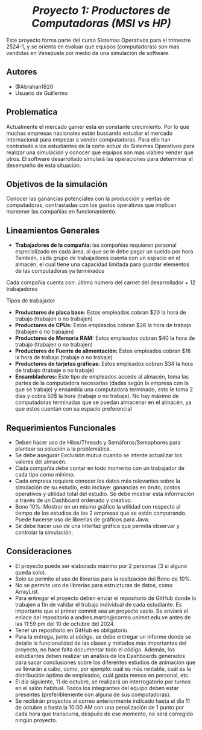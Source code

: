 <h1 align='center'><em> Proyecto 1: Productores de Computadoras (MSI vs HP) </em></h1>
</hl>

Este proyecto forma parte del curso Sistemas Operativos para el trimestre 2524-1, y se orienta en evaluar que equipos (computadoras) son mas vendidas en Venezuela por medio de una simulación de software.

<h2> Autores </h2>
</hl>

<ul>
	<li>@Abrahan1820</li>
	<li>Usuario de Guillermo</li>
</ul>

<h2>Problematica</h2>
</hl>

Actualmente el mercado gamer está en constante crecimiento. Por lo que  muchas empresas nacionales están buscando estudiar el mercado internacional  para empezar a vender computadoras. Para ello han contratado a los estudiantes  de la corte actual de Sistemas Operativos para realizar una simulación y conocer  que equipos son más viables vender que otros. El software desarrollado simulará las operaciones para determinar el desempeño de esta situación.

<h2>Objetivos de la simulación</h2>
</hl>

Conocer las ganancias potenciales con la  producción y ventas de computadoras, contrastadas con los gastos operativos que  implican mantener las compañías en funcionamiento.

<h2>Lineamientos Generales</h2>
</hl>

<ul>
	<li><b>Trabajadores de la compañia: </b> las compañías requieren personal  especializado en cada área, al que se le debe pagar un sueldo por hora.  También, cada grupo de trabajadores cuenta con un espacio en el almacén,  el cual tiene una capacidad limitada para guardar elementos de las  computadoras ya terminados</li>
</ul>

Cada compañía cuenta con: último número del carnet del desarrollador +  12 trabajadores  

Tipos de trabajador

<ul>
	<li><b>Productores de placa base:</b> Estos empleados cobran $20 la hora de  trabajo (trabajen o no trabajen)</li>
	<li><b>Productores de CPUs:</b> Estos empleados cobran $26 la hora de  trabajo (trabajen o no trabajen)</li>
	<li><b>Productores de Memoria RAM:</b> Estos empleados cobran $40 la hora  de trabajo (trabajen o no trabajen)</li>
	<li><b>Productores de Fuente de alimentación:</b> Estos empleados cobran  $16 la hora de trabajo (trabaje o no trabaje)</li>
	<li><b>Productores de tarjetas gráficas:</b> Estos empleados cobran $34 la  hora de trabajo (trabaje o no trabaje)</li>
	<li><b> Ensambladores:</b> Este tipo de empleados accede al almacén, toma las partes  de la computadora necesarias (dadas según la empresa con la que se  trabaje) y ensambla una computadora terminado, esto le toma 2 días y  cobra 50$ la hora (trabaje o no trabaje). No hay máximo de computadoras  terminadas que se puedan almacenar en el almacén, ya que estos cuentan  con su espacio preferencial  
</li>
</ul>

<h2>Requerimientos Funcionales</h2>
</hl>

<ul>
	<li>Deben hacer uso de Hilos/Threads y Semáforos/Semaphores para plantear  su solución a la problemática.  </li>
 	<li>Se debe asegurar Exclusión mutua cuando se intente actualizar los valores  del almacén. </li>
  	<li>Cada compañía debe contar en todo momento con un trabajador de cada  tipo como mínimo. </li>
	<li>Cada empresa requiere conocer los datos más relevantes sobre la simulación  de su estudio, esto incluye: ganancias en bruto, costos operativos y  utilidad total del estudio. Se debe mostrar esta información a través de un  Dashboard ordenado y creativo.  </li>
 	<li>Bono 10%: Mostrar en un mismo gráfico la utilidad con respecto al tiempo de  los estudios de las 2 empresas que se están comparando. Puede hacerse  uso de librerías de gráficos para Java.</li>
  	<li>Se debe hacer uso de una interfaz gráfica que permita observar y controlar la simulación.</li>
	
</ul>

<h2>Consideraciones</h2>
</hl>

<ul>
	<li>El proyecto puede ser elaborado máximo por 2 personas (3 si alguno queda  solo).</li>
	<li>Solo se permite el uso de librerías para la realización del Bono de 10%. </li>
	<li>No se permite uso de librerías para estructuras de datos, como ArrayList.</li>
	<li>Para entregar el proyecto deben enviar el repositorio de GitHub donde lo  trabajen a fin de validar el trabajo individual de cada estudiante. Es  importante que el primer commit sea un proyecto vacío. Se enviará el enlace  del repositorio a andres.martin@correo.unimet.edu.ve antes de las 11:59 pm  del 10 de octubre del 2024.</li>
	<li>Tener un repositorio en GitHub es obligatorio. </li>
	<li>Para la entrega, junto al código, se debe entregar un informe donde se detalle la funcionalidad de las clases y métodos más importantes del  proyecto, no hace falta documentar todo el código. Además, los estudiantes  deben realizar un análisis de los Dashboards generados para sacar  conclusiones sobre los diferentes estudios de animación que se llevarán a  cabo, como, por ejemplo: cuál es más rentable, cuál es la distribución óptima  de empleados, cuál gasta menos en personal, etc.  </li>
	<li>El día siguiente, 11 de octubre, se realizará un interrogatorio por turnos en  el salón habitual. Todos los integrantes del equipo deben estar presentes  (preferiblemente con alguna de sus computadoras).  </li>
	<li>Se recibirán proyectos al correo anteriormente indicado hasta el día 11 de  octubre a hasta la 10:00 AM con una penalización de 1 punto por cada hora que transcurra, después de ese momento, no será  corregido ningún proyecto. 	</li>
</ul>

